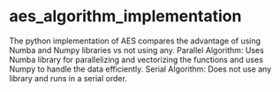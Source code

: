 # aes_algorithm_implementation
The python implementation of AES compares the advantage of using Numba and Numpy libraries vs not using any.
Parallel Algorithm: Uses Numba library for parallelizing and vectorizing the functions and uses Numpy to handle the data efficiently.
Serial   Algorithm: Does not use any library and runs in a serial order.
